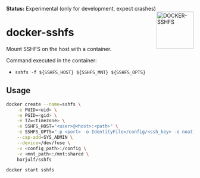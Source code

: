 **Status:** Experimental (only for development, expect crashes)
<img height="100px" align="right" alt="DOCKER-SSHFS" src="https://raw.githubusercontent.com/robin-rpr/docker-sshfs/master/docker-sshfs.svg" title="docker-sshfs"/>


# docker-sshfs
Mount SSHFS on the host with a container.

Command executed in the container:

- `sshfs -f ${SSHFS_HOST} ${SSHFS_MNT} ${SSHFS_OPTS}`

## Usage

```bash
docker create --name=sshfs \
    -e PUID=<uid> \
    -e PGID=<gid> \
    -e TZ=<timezone> \
    -e SSHFS_HOST="<user>@<host>:<path>" \
    -e SSHFS_OPTS="-p <port> -o IdentityFile=/config/<ssh_key> -o noatime -o reconnect" \
    --cap-add=SYS_ADMIN \
    --device=/dev/fuse \
    -v <config_path>:/config \
    -v <mnt_path>:/mnt:shared \
    horjulf/sshfs
```

```bash
docker start sshfs
```

